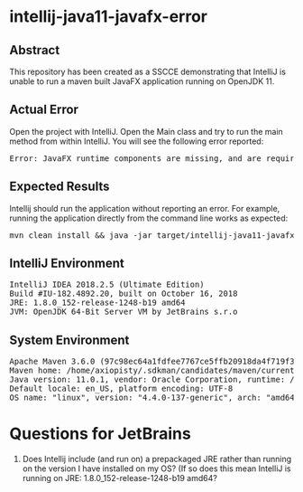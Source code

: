 # intellij-java11-javafx-error

## Abstract

This repository has been created as a SSCCE demonstrating
that IntelliJ is unable to run a maven built JavaFX application
running on OpenJDK 11.

## Actual Error

Open the project with IntelliJ. Open the Main class and try to run the main method from within IntelliJ.
You will see the following error reported:

<pre>Error: JavaFX runtime components are missing, and are required to run this application</pre>

## Expected Results

Intellij should run the application without reporting an error. For example, running the application
directly from the command line works as expected:

<pre>mvn clean install && java -jar target/intellij-java11-javafx-error-0.0.1-SNAPSHOT.jar</pre>

## IntelliJ Environment

<pre>
IntelliJ IDEA 2018.2.5 (Ultimate Edition)
Build #IU-182.4892.20, built on October 16, 2018
JRE: 1.8.0_152-release-1248-b19 amd64
JVM: OpenJDK 64-Bit Server VM by JetBrains s.r.o
</pre>

## System Environment

<pre>
Apache Maven 3.6.0 (97c98ec64a1fdfee7767ce5ffb20918da4f719f3; 2018-10-24T12:41:47-06:00)
Maven home: /home/axiopisty/.sdkman/candidates/maven/current
Java version: 11.0.1, vendor: Oracle Corporation, runtime: /home/axiopisty/.sdkman/candidates/java/11.0.1-open
Default locale: en_US, platform encoding: UTF-8
OS name: "linux", version: "4.4.0-137-generic", arch: "amd64", family: "unix"
</pre>

# Questions for JetBrains

1. Does Intellij include (and run on) a prepackaged JRE rather than running on the version I have installed on my OS? (If so does this mean IntelliJ is running on JRE: 1.8.0_152-release-1248-b19 amd64?


